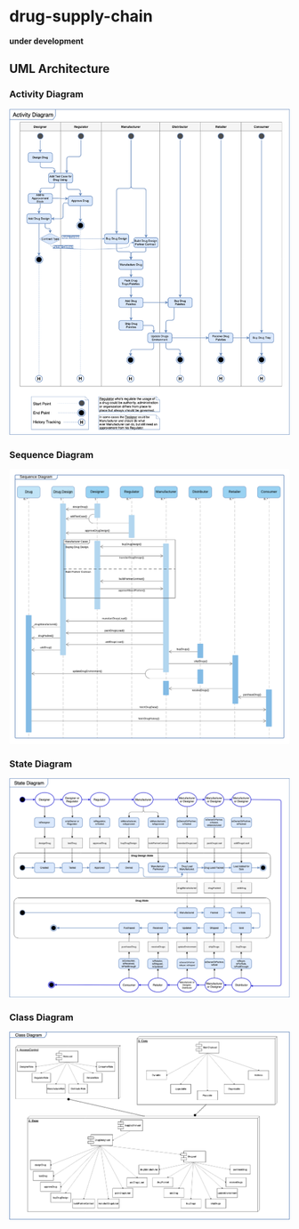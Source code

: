 # drug-supply-chain
**under development**

## UML Architecture

### Activity Diagram
![](architecture/ActivityDiagram.png)

### Sequence Diagram
![](architecture/SequenceDiagram.png)

### State Diagram
![](architecture/StateDiagram.png)

### Class Diagram
![](architecture/ClassDiagram.png)
